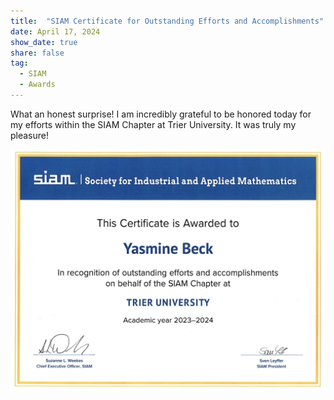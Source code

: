 ```yaml
---
title:  "SIAM Certificate for Outstanding Efforts and Accomplishments"
date: April 17, 2024
show_date: true
share: false
tag:
  - SIAM
  - Awards
---
```


What an honest surprise! I am incredibly grateful to be honored today for my efforts within the SIAM Chapter at Trier University. It was truly my pleasure!

![SIAM Certificate](/images/siam-certificate.jpg)